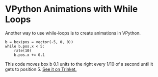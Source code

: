 # VPython Animations with While Loops

Another way to use while-loops is to create animations in VPython.

```
b = box(pos = vector(-5, 0, 0))
while b.pos.x < 5:
    rate(10)
    b.pos.x += 0.1
```

This code moves box b 0.1 units to the right every 1/10 of a second until it gets to position 5. [See it on Trinket.](https://trinket.io/glowscript/f7d68bb49b)